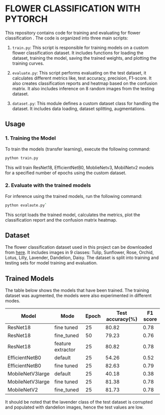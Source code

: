 FLOWER CLASSIFICATION WITH PYTORCH
===============================

This repository contains code for training and evaluating for flower classification . The code is organized into three main scripts:

1.  `train.py`: This script is responsible for training models on a custom flower classification dataset. It includes functions for loading the dataset, training the model, saving the trained weights, and plotting the training curves.

2.  `evaluate.py`: This script performs evaluating on the test dataset, it calculates different metrics like, test accuracy, precision, F1-score. It also creates classification reports and heatmap based on the confusion matrix. It also includes inference on 8 random images from the testing dataset.

3.  `dataset.py`: This module defines a custom dataset class for handling the dataset. It includes data loading, dataset splitting, augmentations.

Usage
-----

### 1\. Training the Model

To train the models (transfer learning), execute the following command:

```bash
python train.py
```
This will train ResNet18, EfficientNetB0, MoblieNetv3, MobilNetv2 models for a specified number of epochs using the custom dataset.

### 2\. Evaluate with the trained models

For inference using the trained models, run the following command:
```bash
python evalaute.py`
```
This script loads the trained model, calculates the metrics, plot the classification report and the confusion matrix heatmap.

Dataset
-------

The flower classification dataset used in this project can be downloaded from [here](https://www.kaggle.com/datasets/shahidulugvcse/national-flowers). It includes images in 9 classes: Tulip, Sunflower, Rose, Orchid, Lotus, Lilly, Lavender, Dandelion, Daisy.  The dataset is split into training and testing sets for model training and evaluation.


Trained Models
--------------
The table below shows the models that have been trained. The training dataset was augmented, the models were also experimented in different modes.

| Model            | Mode              | Epoch | Test accuracy(%) | F1 score |
| ---------------- | ----------------- | ----- | ---------------- | -------- |
| ResNet18         | fine tuned        | 25    | 80.82            | 0.78     |
| ResNet18         | fine_tuned        | 50    | 79.23            | 0.76     |
| ResNet18         | feature extractor | 25    | 80.82            | 0.78     |
| EfficientNetB0   | default           | 25    | 54.26            | 0.52     |
| EfficientNetB0   | fine tuned        | 25    | 82.63            | 0.79     |
| MobileNetV3large | default           | 25    | 40.18            | 0.38     |
| MobileNetV3large | fine tuned        | 25    | 81.38            | 0.78     |
| MobileNetV2      | fine_tuned        | 25    | 81.73            | 0.78     |

It should be noted that the lavender class of the test dataset is corrupted and populated with dandelion images, hence the test values are low.